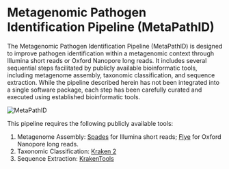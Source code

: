 # Metagenomic Pathogen Identification Pipeline (MetaPathID)
The Metagenomic Pathogen Identification Pipeline (MetaPathID) is designed to improve pathogen identification within a metagenomic context through Illumina short reads or Oxford Nanopore long reads. It includes several sequential steps facilitated by publicly available bioinformatic tools, including metagenome assembly, taxonomic classification, and sequence extraction. While the pipeline described herein has not been integrated into a single software package, each step has been carefully curated and executed using established bioinformatic tools. 

![MetaPathID](https://github.com/jackchen129/Metagenomic-pathogen-identification-pipeline/assets/49889016/6a526218-2a03-49a0-bbf1-3d17a0f1f89e)

This pipeline requires the following publicly available tools: 
1.	Metagenome Assembly: [Spades](https://github.com/ablab/spades) for Illumina short reads; [Flye](https://github.com/tseemann/shovill) for Oxford Nanopore long reads.
2.	Taxonomic Classification: [Kraken 2](https://github.com/DerrickWood/kraken2)
3.	Sequence Extraction: [KrakenTools](https://github.com/jenniferlu717/KrakenTools)
